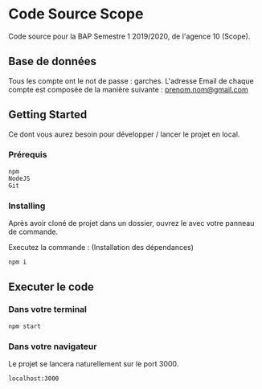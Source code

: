 # Code Source Scope

Code source pour la BAP Semestre 1 2019/2020, de l'agence 10 (Scope).

## Base de données

Tous les compte ont le not de passe : garches.
L'adresse Email de chaque compte est composée de la manière suivante : prenom.nom@gmail.com

## Getting Started

Ce dont vous aurez besoin pour développer / lancer le projet en local.

### Prérequis

```
npm
NodeJS
Git
```

### Installing

Après avoir cloné de projet dans un dossier, ouvrez le avec votre panneau de commande.

Executez la commande : (Installation des dépendances)

```
npm i
```

## Executer le code

### Dans votre terminal

```
npm start
```

### Dans votre navigateur

Le projet se lancera naturellement sur le port 3000.

```
localhost:3000
```
